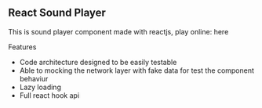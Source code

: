 ## React Sound Player
This is sound player component made with reactjs, play online: here

Features

- Code architecture designed to be easily testable
- Able to mocking the network layer with fake data for test the component behaviur
- Lazy loading
- Full react hook api